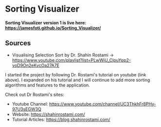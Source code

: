 # Sorting Visualizer

#### Sorting Visualizer version 1 is live here: https://jamesfoti.github.io/Sorting_Visualizer/

## Sources
* Visualising Selection Sort by Dr. Shahin Rostami -> https://www.youtube.com/playlist?list=PLwWiU_ClpuYpp2-voD9On2eKvcOa27A7E 

I started the project by following Dr. Rostami's tutorial on youtube (link above). I expanded on his tutorial and I will continue to add more sorting algorithms and features to the application.  

Check out Dr Rostami's sites:
* Youtube Channel: https://www.youtube.com/channel/UC3ThkhFr8PHy-97U3sEGW3Q
* Website: https://shahinrostami.com/
* Tutorial Articles: https://blog.shahinrostami.com/
